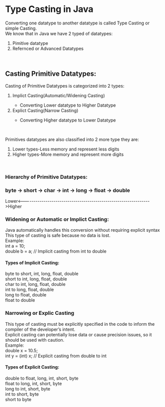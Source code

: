 <h1>Type Casting in Java</h1>

Converting one datatype to another datatype is called Type Casting or simple Casting.<br>
We know that in Java we have 2 typed of datatypes:<br>
<ol>
<li>Pimitive datatype</li>
<li>Refernced or Advanced Datatypes</li>
</ol>
<br>

<h2>Casting Primitive Datatypes:</h2>
Casting of Primitive Datatypes is categorized into 2 types:<br>
<ol>
<li>Implict Casting(Automatic/Widening Casting)</li>
<ul>
<li>Converting Lower datatype to Higher Datatype</li>
</ul>
<li>Explict Casting(Narrow Casting)</li>
<ul>
<li>Converting Higher datatype to Lower Datatype</li>
</ul>
</ol>
<br>

Primitives datatypes are also classified into 2 more type they are:
<ol>
<li>Lower types-Less memory and represent less digits</li>
<li>Higher types-More memory and represent more digits</li>
</ol>
<br>

<h3>Hierarchy of Primitive Datatypes:</h3>
<h3>byte -> short -> char -> int -> long -> float -> double</h3>
Lower<--------------------------------------------------------------->Higher<br>

<h3>Widening or Automatic or Implict Casting:</h3>
Java automatically handles this conversion without requiring explicit syntax<br>
This type of casting is safe because no data is lost.<br>
Example:<br>
int a = 10;<br>
double b = a; // Implicit casting from int to double<br>

<h4>Types of Implicit Casting:</h4>
byte to short, int, long, float, double<br>
short to int, long, float, double<br>
char to int, long, float, double<br>
int to long, float, double<br>
long to float, double<br>
float to double<br>

<h3>Narrowing or Explic Casting</h3>
This type of casting must be explicitly specified in the code to inform the compiler of the developer’s intent.<br>
Explicit casting can potentially lose data or cause precision issues, so it should be used with caution.<br>
Example:<br>
double x = 10.5;<br>
int y = (int) x; // Explicit casting from double to int<br>

<h4>Types of Explicit Casting:</h4>
double to float, long, int, short, byte<br>
float to long, int, short, byte<br>
long to int, short, byte<br>
int to short, byte<br>
short to byte<br>
